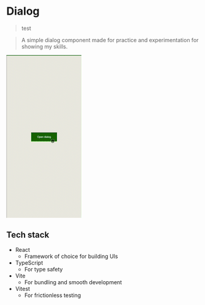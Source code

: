 # Dialog

> test

> A simple dialog component made for practice and experimentation for showing my skills.

![Dialog](./docs/dialog.gif)

## Tech stack

- React
  - Framework of choice for building UIs
- TypeScript
  - For type safety
- Vite
  - For bundling and smooth development
- Vitest
  - For frictionless testing
